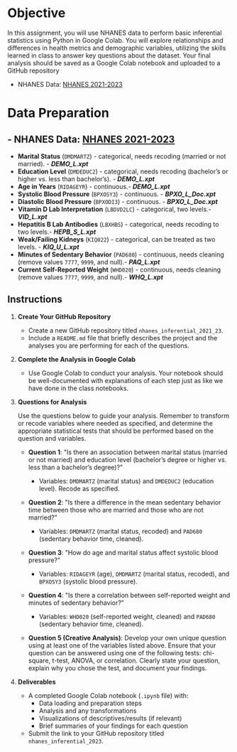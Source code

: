 # Objective

In this assignment, you will use NHANES data to perform basic inferential statistics using Python in Google Colab. You will explore relationships and differences in health metrics and demographic variables, utilizing the skills learned in class to answer key questions about the dataset. Your final analysis should be saved as a Google Colab notebook and uploaded to a GitHub repository
- NHANES Data: [NHANES 2021-2023](https://wwwn.cdc.gov/nchs/nhanes/continuousnhanes/default.aspx?Cycle=2021-2023)

# Data Preparation
## - NHANES Data: [NHANES 2021-2023](https://wwwn.cdc.gov/nchs/nhanes/continuousnhanes/default.aspx?Cycle=2021-2023)
- **Marital Status** (`DMDMARTZ`) - categorical, needs recoding (married or not married). - ***DEMO_L.xpt***
- **Education Level** (`DMDEDUC2`) - categorical, needs recoding (bachelor’s or higher vs. less than bachelor’s). - ***DEMO_L.xpt***
- **Age in Years** (`RIDAGEYR`) - continuous.- ***DEMO_L.xpt***
- **Systolic Blood Pressure** (`BPXOSY3`) - continuous. - ***BPXO_L_Doc.xpt***
- **Diastolic Blood Pressure** (`BPXODI3`) - continuous. - ***BPXO_L_Doc.xpt***
- **Vitamin D Lab Interpretation** (`LBDVD2LC`) - categorical, two levels.- ***VID_L.xpt***
- **Hepatitis B Lab Antibodies** (`LBXHBS`) - categorical, needs recoding to two levels.- ***HEPB_S_L.xpt***
- **Weak/Failing Kidneys** (`KIQ022`) - categorical, can be treated as two levels. - ***KIQ_U_L.xpt***
- **Minutes of Sedentary Behavior** (`PAD680`) - continuous, needs cleaning (remove values `7777`, `9999`, and null).- ***PAQ_L.xpt***
- **Current Self-Reported Weight** (`WHD020`) - continuous, needs cleaning (remove values `7777`, `9999`, and null).- ***WHQ_L.xpt***
## Instructions

1. **Create Your GitHub Repository**
   - Create a new GitHub repository titled `nhanes_inferential_2021_23`.
   - Include a `README.md` file that briefly describes the project and the analyses you are performing for each of the questions.

2. **Complete the Analysis in Google Colab**
   - Use Google Colab to conduct your analysis. Your notebook should be well-documented with explanations of each step just as like we have done in the class notebooks.

3. **Questions for Analysis**

   Use the questions below to guide your analysis. Remember to transform or recode variables where needed as specified, and determine the appropriate statistical tests that should be performed based on the question and variables.

   - **Question 1**: "Is there an association between marital status (married or not married) and education level (bachelor’s degree or higher vs. less than a bachelor’s degree)?"  
     - Variables: `DMDMARTZ` (marital status) and `DMDEDUC2` (education level). Recode as specified.

   - **Question 2**: "Is there a difference in the mean sedentary behavior time between those who are married and those who are not married?"  
     - Variables: `DMDMARTZ` (marital status, recoded) and `PAD680` (sedentary behavior time, cleaned).

   - **Question 3**: "How do age and marital status affect systolic blood pressure?"  
     - Variables: `RIDAGEYR` (age), `DMDMARTZ` (marital status, recoded), and `BPXOSY3` (systolic blood pressure).

   - **Question 4**: "Is there a correlation between self-reported weight and minutes of sedentary behavior?"  
     - Variables: `WHD020` (self-reported weight, cleaned) and `PAD680` (sedentary behavior time, cleaned).

   - **Question 5 (Creative Analysis)**: Develop your own unique question using at least one of the variables listed above. Ensure that your question can be answered using one of the following tests: chi-square, t-test, ANOVA, or correlation. Clearly state your question, explain why you chose the test, and document your findings.

4. **Deliverables**

   - A completed Google Colab notebook (`.ipynb` file) with:
     - Data loading and preparation steps
     - Analysis and any transformations
     - Visualizations of descriptives/results (if relevant)
     - Brief summaries of your findings for each question
   - Submit the link to your GitHub repository titled `nhanes_inferential_2023`.